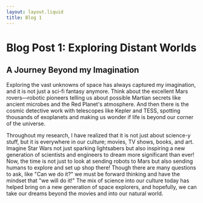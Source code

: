 ```yaml
---
layout: layout.liquid
title: Blog 1
---
```


# Blog Post 1: **Exploring Distant Worlds**
<h2> A Journey Beyond my Imagination</h2>
<p> Exploring the vast unknowns of space has always captured my imagination, and it is not just a sci-fi fantasy anymore. Think about the excellent Mars rovers—robotic pioneers telling us about possible Martian secrets like ancient microbes and the Red Planet's atmosphere. And then there is the cosmic detective work with telescopes like Kepler and TESS, spotting thousands of exoplanets and making us wonder if life is beyond our corner of the universe. </p>
<p> Throughout my research, I have realized that it is not just about science-y stuff, but it is everywhere in our culture; movies, TV shows, books, and art. Imagine Star Wars not just sparking lightsabers but also inspiring a new generation of scientists and engineers to dream more significant than ever! Now, the time is not just to look at sending robots to Mars but also sending humans to explore and set up shop there! Though there are many questions to ask, like "Can we do it?" we must be forward thinking and have the mindset that "we will do it!" The mix of science into our culture today has helped bring on a new generation of space explorers, and hopefully, we can take our dreams beyond the movies and into our natural world.</p>

